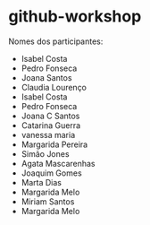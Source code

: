 # github-workshop

Nomes dos participantes:


- Isabel Costa
- Pedro Fonseca
- Joana Santos
- Claudia Lourenço
-   Isabel Costa
-   Pedro Fonseca
-   Joana C Santos
-   Catarina Guerra
-   vanessa maria
-   Margarida Pereira
-   Simão Jones
- 	Agata Mascarenhas
-   Joaquim Gomes
-   Marta Dias
-   Margarida Melo
-   Miriam Santos
-   Margarida Melo
